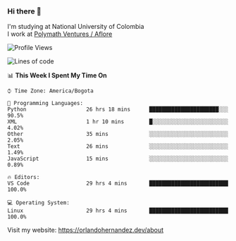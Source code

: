 ### Hi there 👋


<!--**AR4Z/AR4Z** is a ✨ _special_ ✨ repository because its `README.md` (this file) appears on your GitHub profile.

Here are some ideas to get you started:-->
I'm studying at National University of Colombia
<br>
I work at <a href="https://www.aflore.co/">Polymath Ventures / Aflore</a>
<br>

<!--START_SECTION:waka-->
![Profile Views](http://img.shields.io/badge/Profile%20Views-0-blue)

![Lines of code](https://img.shields.io/badge/From%20Hello%20World%20I%27ve%20Written-3.3%20million%20lines%20of%20code-blue)

📊 **This Week I Spent My Time On** 

```text
⌚︎ Time Zone: America/Bogota

💬 Programming Languages: 
Python                   26 hrs 18 mins      ██████████████████████░░░   90.5% 
XML                      1 hr 10 mins        █░░░░░░░░░░░░░░░░░░░░░░░░   4.02% 
Other                    35 mins             ░░░░░░░░░░░░░░░░░░░░░░░░░   2.05% 
Text                     26 mins             ░░░░░░░░░░░░░░░░░░░░░░░░░   1.49% 
JavaScript               15 mins             ░░░░░░░░░░░░░░░░░░░░░░░░░   0.89%

🔥 Editors: 
VS Code                  29 hrs 4 mins       █████████████████████████   100.0%

💻 Operating System: 
Linux                    29 hrs 4 mins       █████████████████████████   100.0%

```


<!--END_SECTION:waka-->


Visit my website: https://orlandohernandez.dev/about


